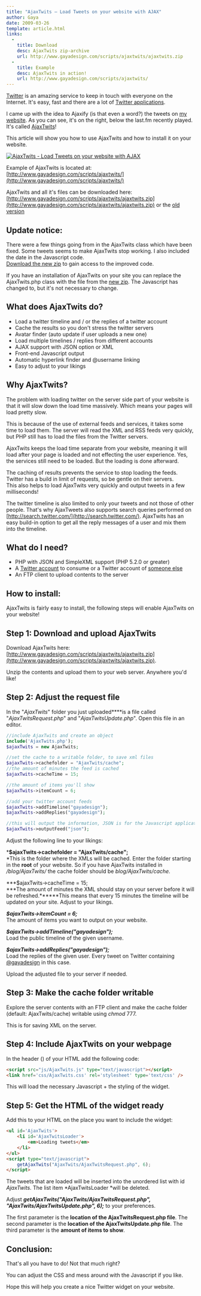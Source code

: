 ```yaml
---
title: "AjaxTwits – Load Tweets on your website with AJAX"
author: Gaya
date: 2009-03-26
template: article.html
links:
  -
    title: Download
    desc: AjaxTwits zip-archive
    url: http://www.gayadesign.com/scripts/ajaxtwits/ajaxtwits.zip
  -
    title: Example
    desc: AjaxTwits in action!
    url: http://www.gayadesign.com/scripts/ajaxtwits/
---
```

[Twitter](http://www.twitter.com "Twitter") is an amazing service to keep in touch with everyone on the Internet. It's easy, fast and there are a lot of [Twitter applications](http://twitter.com/downloads "Twitter Applications").

I came up with the idea to Ajaxify (is that even a word?) the tweets on [my website](http://www.gayadesign.com "Gaya Design"). As you can see, it's on the right, below the last.fm recently played. It's called [AjaxTwits](/articles/ajaxtwits-load-tweets-on-your-website-with-ajax "AjaxTwits")!

This article will show you how to use AjaxTwits and how to install it on your website.

[![AjaxTwits - Load Tweets on your website with AJAX](/articles/ajaxtwits-load-tweets-on-your-website-with-ajax/ajaxtwits.jpg "AjaxTwits - Load Tweets on your website with AJAX")](/articles/ajaxtwits-load-tweets-on-your-website-with-ajax)

<span class="more"></span>

Example of AjaxTwits is located at: [http://www.gayadesign.com/scripts/ajaxtwits/](http://www.gayadesign.com/scripts/ajaxtwits/)

AjaxTwits and all it's files can be downloaded here: [http://www.gayadesign.com/scripts/ajaxtwits/ajaxtwits.zip](http://www.gayadesign.com/scripts/ajaxtwits/ajaxtwits.zip) or the [old version](http://www.gayadesign.com/scripts/ajaxtwits/ajaxtwits_old.zip)

Update notice:
--------------

There were a few things going from in the AjaxTwits class which have been fixed. Some tweets seems to make AjaxTwits stop working. I also included the date in the Javascript code.  
[Download the new zip](http://www.gayadesign.com/scripts/ajaxtwits/ajaxtwits.zip) to gain access to the improved code.

If you have an installation of AjaxTwits on your site you can replace the AjaxTwits.php class with the file from the [new zip](http://www.gayadesign.com/scripts/ajaxtwits/ajaxtwits.zip). The Javascript has changed to, but it's not necessary to change.

What does AjaxTwits do?
-----------------------

- Load a twitter timeline and / or the replies of a twitter account
- Cache the results so you don't stress the twitter servers
- Avatar finder (auto update if user uploads a new one)
- Load multiple timelines / replies from different accounts
- AJAX support with JSON option or XML
- Front-end Javascript output
- Automatic hyperlink finder and @username linking
- Easy to adjust to your likings

Why AjaxTwits?
--------------

The problem with loading twitter on the server side part of your website is that it will slow down the load time massively. Which means your pages will load pretty slow.

This is because of the use of external feeds and services, it takes some time to load them. The server will read the XML and RSS feeds very quickly, but PHP still has to load the files from the Twitter servers.

AjaxTwits keeps the load time separate from your website, meaning it will load after your page is loaded and not effecting the user experience. Yes, the services still need to be loaded. But the loading is done afterward.

The caching of results prevents the service to stop loading the feeds. Twitter has a build in limit of requests, so be gentle on their servers.  
 This also helps to load AjaxTwits very quickly and output tweets in a few milliseconds!

The twitter timeline is also limited to only your tweets and not those of other people. That's why AjaxTweets also supports search queries performed on [http://search.twitter.com/](http://search.twitter.com/). AjaxTwits has an easy build-in option to get all the reply messages of a user and mix them into the timeline.

What do I need?
---------------

- PHP with JSON and SimpleXML support (PHP 5.2.0 or greater)
- A [Twitter account](https://twitter.com/signup) to consume or a Twitter account of [someone else](https://twitter.com/gayadesign)
- An FTP client to upload contents to the server

How to install:
---------------

AjaxTwits is fairly easy to install, the following steps will enable AjaxTwits on your website!

Step 1: Download and upload AjaxTwits
-------------------------------------

Download AjaxTwits here: [http://www.gayadesign.com/scripts/ajaxtwits/ajaxtwits.zip](http://www.gayadesign.com/scripts/ajaxtwits/ajaxtwits.zip).

Unzip the contents and upload them to your web server. Anywhere you'd like!

Step 2: Adjust the request file
-------------------------------

In the "*AjaxTwits*" folder you just uploaded****is a file called "*AjaxTwitsRequest.php*" and "*AjaxTwitsUpdate.php*". Open this file in an editor.


```php
//include AjaxTwits and create an object
include('AjaxTwits.php');
$ajaxTwits = new AjaxTwits;

//set the cache to a writable folder, to save xml files
$ajaxTwits->cachefolder = "AjaxTwits/cache";
//the amount of minutes the feed is cached
$ajaxTwits->cacheTime = 15;

//the amount of items you'll show
$ajaxTwits->itemCount = 6;

//add your twitter account feeds
$ajaxTwits->addTimeline("gayadesign");
$ajaxTwits->addReplies("gayadesign");

//this will output the information, JSON is for the Javascript application
$ajaxTwits->outputFeed("json");
```


Adjust the following line to your likings:

***$ajaxTwits->cachefolder = "AjaxTwits/cache";**  
*This is the folder where the XMLs will be cached. Enter the folder starting in the **root** of your website. So if you have AjaxTwits installed in */blog/AjaxTwits/* the cache folder should be *blog/AjaxTwits/cache.*

***$ajaxTwits->cacheTime = 15;  
***The amount of minutes the XML should stay on your server before it will be refreshed.******This means that every 15 minutes the timeline will be updated on your site. Adjust to your likings.

***$ajaxTwits->itemCount = 6;***  
 The amount of items you want to output on your website.

***$ajaxTwits->addTimeline("gayadesign");***  
 Load the public timeline of the given username.

***$ajaxTwits->addReplies("gayadesign");***  
 Load the replies of the given user. Every tweet on Twitter containing [@gayadesign](http://twitter.com/gayadesign) in this case.

Upload the adjusted file to your server if needed.

Step 3: Make the cache folder writable
--------------------------------------

Explore the server contents with an FTP client and make the cache folder (default: AjaxTwits/cache) writable using *chmod* 777.

This is for saving XML on the server.

Step 4: Include AjaxTwits on your webpage
-----------------------------------------

In the header () of your HTML add the following code:


```html
<script src="js/AjaxTwits.js" type="text/javascript"></script>
<link href='css/AjaxTwits.css' rel='stylesheet' type='text/css' />
```


This will load the necessary Javascript + the styling of the widget.

Step 5: Get the HTML of the widget ready
----------------------------------------

Add this to your HTML on the place you want to include the widget:


```html
<ul id='AjaxTwits'>
    <li id='AjaxTwitsLoader'>
        <em>Loading tweets</em>
    </li>
</ul>
<script type="text/javascript">
    getAjaxTwits("AjaxTwits/AjaxTwitsRequest.php", 6);
</script>
```


The tweets that are loaded will be inserted into the unordered list with id *AjaxTwits*. The list item *AjaxTwitsLoader *will be deleted.

Adjust ***getAjaxTwits("AjaxTwits/AjaxTwitsRequest.php", "AjaxTwits/AjaxTwitsUpdate.php", 6);*** to your preferences.

The first parameter is the **location of the AjaxTwitsRequest.php file**. The second parameter is the **location of the AjaxTwitsUpdate.php file**. The third parameter is the **amount of items to show**.

Conclusion:
-----------

That's all you have to do! Not that much right?

You can adjust the CSS and mess around with the Javascript if you like.

Hope this will help you create a nice Twitter widget on your website.